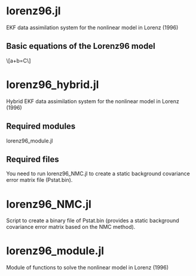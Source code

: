 <script async src="https://cdnjs.cloudflare.com/ajax/libs/mathjax/2.7.6/MathJax.js?config=TeX-AMS_CHTML"></script>

# lorenz96.jl
EKF data assimilation system for the nonlinear model in Lorenz (1996)

## Basic equations of the Lorenz96 model
\\[a+b=C\\]

# lorenz96_hybrid.jl
Hybrid EKF data assimilation system for the nonlinear model in Lorenz (1996)

## Required modules
lorenz96_module.jl

## Required files
You need to run lorenz96_NMC.jl to create a static background covariance error matrix file (Pstat.bin). 

# lorenz96_NMC.jl
Script to create a binary file of Pstat.bin (provides a static background covariance error matrix based on the NMC method). 

# lorenz96_module.jl
Module of functions to solve the nonlinear model in Lorenz (1996)

